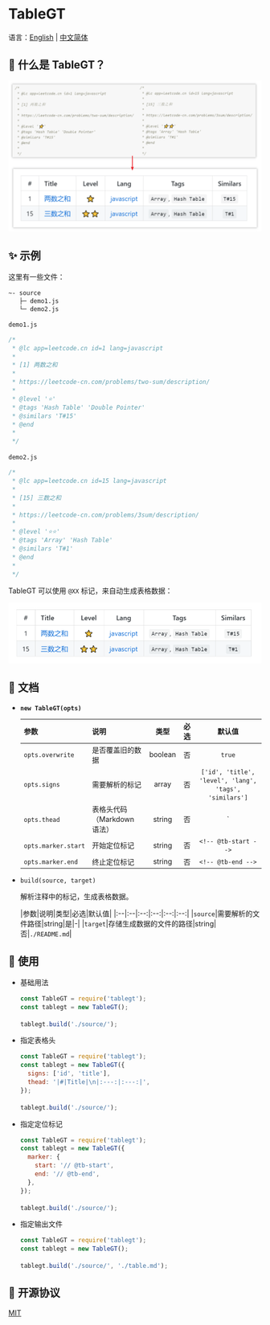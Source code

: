 # TableGT

语言：[English](./README.md) | [中文简体](./README-zh_CN.md)

## 🔮 什么是 TableGT？

![TableGT - what-is-tablegt](./assets/what-is-tablegt.png)

## ✨ 示例

这里有一些文件：

```
~- source
   ├─ demo1.js
   └─ demo2.js
```

`demo1.js`

```js
/*
 * @lc app=leetcode.cn id=1 lang=javascript
 *
 * [1] 两数之和
 *
 * https://leetcode-cn.com/problems/two-sum/description/
 *
 * @level '⭐'
 * @tags 'Hash Table' 'Double Pointer'
 * @similars 'T#15'
 * @end
 *
 */
```

`demo2.js`

```js
/*
 * @lc app=leetcode.cn id=15 lang=javascript
 *
 * [15] 三数之和
 *
 * https://leetcode-cn.com/problems/3sum/description/
 *
 * @level '⭐⭐'
 * @tags 'Array' 'Hash Table'
 * @similars 'T#1'
 * @end
 *
 */
```

TableGT 可以使用 `@XX` 标记，来自动生成表格数据：

![TableGT - demo](./assets/demo.png)

## 📃 文档

- **`new TableGT(opts)`**

  |参数|说明|类型|必选|默认值|
  |:--|:--|:--:|:--:|:--:|
  |`opts.overwrite`|是否覆盖旧的数据|boolean|否|`true`|
  |`opts.signs`|需要解析的标记|array|否|`['id', 'title', 'level', 'lang', 'tags', 'similars']`|
  |`opts.thead`|表格头代码（Markdown 语法）|string|否|`|#|Title|Level|Lang|Tags|Similars|\n|:---:|:---|:---:|:---:|:---:|:---:|`|
  |`opts.marker.start`|开始定位标记|string|否|`<!-- @tb-start -->`|
  |`opts.marker.end`|终止定位标记|string|否|`<!-- @tb-end -->`|

- `build(source, target)`

  解析注释中的标记，生成表格数据。

  |参数|说明|类型|必选|默认值|
  |:--|:--|:--:|:--:|:--:|:--:|
  |`source`|需要解析的文件路径|string|是|-|
  |`target`|存储生成数据的文件的路径|string|否|`./README.md`|

## 🔨 使用

- 基础用法

  ```js
  const TableGT = require('tablegt');
  const tablegt = new TableGT();

  tablegt.build('./source/');
  ```

- 指定表格头

  ```js
  const TableGT = require('tablegt');
  const tablegt = new TableGT({
    signs: ['id', 'title'],
    thead: '|#|Title|\n|:---:|:---:|',
  });

  tablegt.build('./source/');
  ```

- 指定定位标记

  ```js
  const TableGT = require('tablegt');
  const tablegt = new TableGT({
    marker: {
      start: '// @tb-start',
      end: '// @tb-end',
    },
  });

  tablegt.build('./source/');
  ```

- 指定输出文件

  ```js
  const TableGT = require('tablegt');
  const tablegt = new TableGT();

  tablegt.build('./source/', './table.md');
  ```

## 🤝 开源协议

[MIT](https://github.com/liuyib/tablegt/blob/master/LICENSE)
